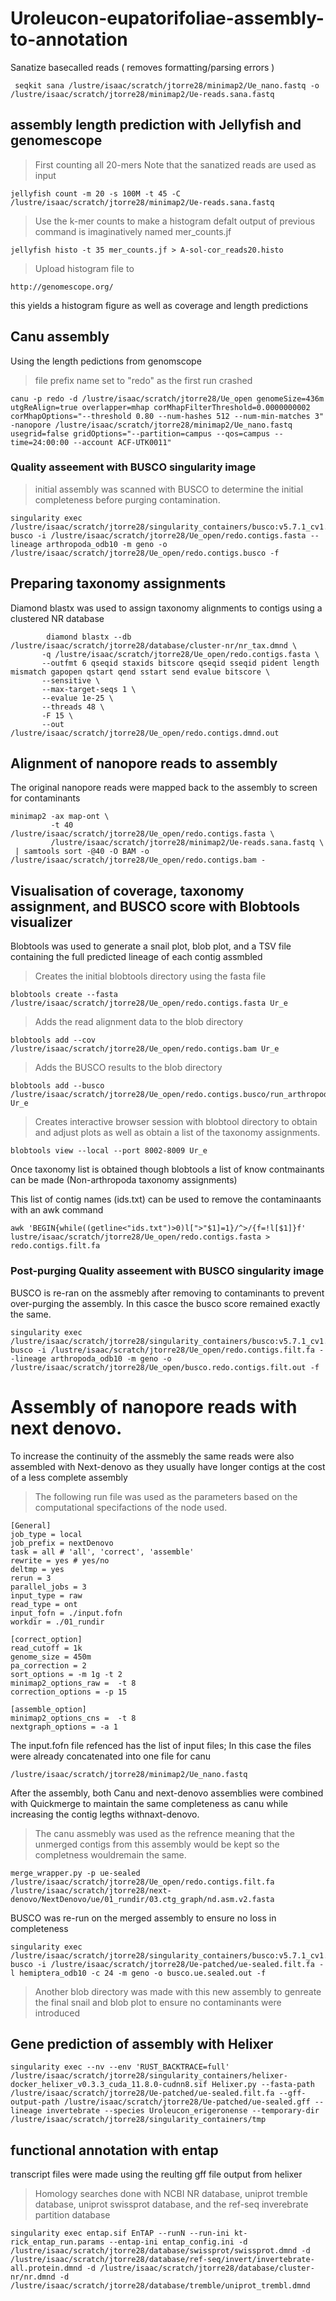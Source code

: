 # Uroleucon-eupatorifoliae-assembly-to-annotation

Sanatize basecalled reads ( removes formatting/parsing errors )

```
 seqkit sana /lustre/isaac/scratch/jtorre28/minimap2/Ue_nano.fastq -o /lustre/isaac/scratch/jtorre28/minimap2/Ue-reads.sana.fastq
```

## assembly length prediction with Jellyfish and genomescope

> First counting all 20-mers
Note that the sanatized reads are used as input

```
jellyfish count -m 20 -s 100M -t 45 -C /lustre/isaac/scratch/jtorre28/minimap2/Ue-reads.sana.fastq
```

> Use the k-mer counts to make a histogram
defalt output of previous command is imaginatively named mer_counts.jf

```
jellyfish histo -t 35 mer_counts.jf > A-sol-cor_reads20.histo
```
> Upload histogram file to
```
http://genomescope.org/
```
this yields a histogram figure as well as coverage and length predictions

## Canu assembly

Using the length pedictions from genomscope
> file prefix name set to "redo" as the first run crashed 

```
canu -p redo -d /lustre/isaac/scratch/jtorre28/Ue_open genomeSize=436m utgReAlign=true overlapper=mhap corMhapFilterThreshold=0.0000000002 corMhapOptions="--threshold 0.80 --num-hashes 512 --num-min-matches 3"  -nanopore /lustre/isaac/scratch/jtorre28/minimap2/Ue_nano.fastq usegrid=false gridOptions="--partition=campus --qos=campus --time=24:00:00 --account ACF-UTK0011"
```
### Quality asseement with BUSCO singularity image

> initial assembly was scanned with BUSCO to determine the initial completeness before purging contamination.

```
singularity exec /lustre/isaac/scratch/jtorre28/singularity_containers/busco:v5.7.1_cv1.sif busco -i /lustre/isaac/scratch/jtorre28/Ue_open/redo.contigs.fasta --lineage arthropoda_odb10 -m geno -o /lustre/isaac/scratch/jtorre28/Ue_open/redo.contigs.busco -f
```

## Preparing taxonomy assignments
Diamond blastx was used to assign taxonomy alignments to contigs using a clustered NR database

```
        diamond blastx --db /lustre/isaac/scratch/jtorre28/database/cluster-nr/nr_tax.dmnd \
       -q /lustre/isaac/scratch/jtorre28/Ue_open/redo.contigs.fasta \
       --outfmt 6 qseqid staxids bitscore qseqid sseqid pident length mismatch gapopen qstart qend sstart send evalue bitscore \
       --sensitive \
       --max-target-seqs 1 \
       --evalue 1e-25 \
       --threads 48 \
       -F 15 \
       --out /lustre/isaac/scratch/jtorre28/Ue_open/redo.contigs.dmnd.out
```

## Alignment of nanopore reads to assembly
The original nanopore reads were mapped back to the assembly to screen for contaminants

```
minimap2 -ax map-ont \
         -t 40 /lustre/isaac/scratch/jtorre28/Ue_open/redo.contigs.fasta \
         /lustre/isaac/scratch/jtorre28/minimap2/Ue-reads.sana.fastq \
 | samtools sort -@40 -O BAM -o /lustre/isaac/scratch/jtorre28/Ue_open/redo.contigs.bam -
```
## Visualisation of coverage, taxonomy assignment, and BUSCO score with Blobtools visualizer
Blobtools was used to generate a snail plot, blob plot, and a TSV file containing the full predicted lineage of each contig assmbled 

> Creates the initial blobtools directory using the fasta file
```
blobtools create --fasta /lustre/isaac/scratch/jtorre28/Ue_open/redo.contigs.fasta Ur_e
```

> Adds the read alignment data to the blob directory
```
blobtools add --cov /lustre/isaac/scratch/jtorre28/Ue_open/redo.contigs.bam Ur_e
```

> Adds the BUSCO results to the blob directory
```
blobtools add --busco /lustre/isaac/scratch/jtorre28/Ue_open/redo.contigs.busco/run_arthropoda_obd10/full_table.tsv Ur_e
```

> Creates interactive browser session with blobtool directory to obtain and adjust plots as well as obtain a list of the taxonomy assignments.
```
blobtools view --local --port 8002-8009 Ur_e
```

Once taxonomy list is obtained though blobtools a list of know contmainants can be made 
(Non-arthropoda taxonomy assignments)

This list of contig names (ids.txt) can be used to remove the contaminaants with an awk command

```
awk 'BEGIN{while((getline<"ids.txt")>0)l[">"$1]=1}/^>/{f=!l[$1]}f' lustre/isaac/scratch/jtorre28/Ue_open/redo.contigs.fasta > redo.contigs.filt.fa
```

### Post-purging Quality asseement with BUSCO singularity image

BUSCO is re-ran on the assmebly after removing to contaminants to prevent over-purging the assembly. In this casce the busco score remained exactly the same.

```
singularity exec /lustre/isaac/scratch/jtorre28/singularity_containers/busco:v5.7.1_cv1.sif busco -i /lustre/isaac/scratch/jtorre28/Ue_open/redo.contigs.filt.fa --lineage arthropoda_odb10 -m geno -o /lustre/isaac/scratch/jtorre28/Ue_open/busco.redo.contigs.filt.out -f
```

# Assembly of nanopore reads with next denovo. 

To increase the continuity of the assmebly the same reads were also assembled with Next-denovo as they usually have longer contigs at the cost of a less complete assembly

> The following run file was used as the parameters based on the computational specifactions of the node used.

```
[General]
job_type = local
job_prefix = nextDenovo
task = all # 'all', 'correct', 'assemble'
rewrite = yes # yes/no
deltmp = yes
rerun = 3
parallel_jobs = 3
input_type = raw
read_type = ont
input_fofn = ./input.fofn
workdir = ./01_rundir

[correct_option]
read_cutoff = 1k
genome_size = 450m
pa_correction = 2
sort_options = -m 1g -t 2
minimap2_options_raw =  -t 8
correction_options = -p 15

[assemble_option]
minimap2_options_cns =  -t 8
nextgraph_options = -a 1
```

The input.fofn file refenced has the list of input files; In this case the files were already concatenated into one file for canu 

```
/lustre/isaac/scratch/jtorre28/minimap2/Ue_nano.fastq
```
After the assembly, both Canu and next-denovo assemblies were combined with Quickmerge to maintain the same completeness as canu while increasing the contig legths withnaxt-denovo. 

> The canu assmebly was used as the refrence meaning that the unmerged contigs from this assembly would be kept so the completness wouldremain the same. 

```
merge_wrapper.py -p ue-sealed  /lustre/isaac/scratch/jtorre28/Ue_open/redo.contigs.filt.fa /lustre/isaac/scratch/jtorre28/next-denovo/NextDenovo/ue/01_rundir/03.ctg_graph/nd.asm.v2.fasta
```

BUSCO was re-run on the merged assembly to ensure no loss in completeness

```
singularity exec /lustre/isaac/scratch/jtorre28/singularity_containers/busco:v5.7.1_cv1.sif busco -i /lustre/isaac/scratch/jtorre28/Ue-patched/ue-sealed.filt.fa -l hemiptera_odb10 -c 24 -m geno -o busco.ue.sealed.out -f
```

> Another blob directory was made with this new assembly to genreate the final snail and blob plot to ensure no contaminants were introduced


## Gene prediction of assembly with Helixer

```
singularity exec --nv --env 'RUST_BACKTRACE=full' /lustre/isaac/scratch/jtorre28/singularity_containers/helixer-docker_helixer_v0.3.3_cuda_11.8.0-cudnn8.sif Helixer.py --fasta-path  /lustre/isaac/scratch/jtorre28/Ue-patched/ue-sealed.filt.fa --gff-output-path /lustre/isaac/scratch/jtorre28/Ue-patched/ue-sealed.gff --lineage invertebrate --species Uroleucon_erigeronense --temporary-dir /lustre/isaac/scratch/jtorre28/singularity_containers/tmp
```

## functional annotation with entap

transcript files were made using the reulting gff file output from helixer

> Homology searches done with NCBI NR database, uniprot tremble database, uniprot swissprot database, and the ref-seq inverebrate partition database

```
singularity exec entap.sif EnTAP --runN --run-ini kt-rick_entap_run.params --entap-ini entap_config.ini -d /lustre/isaac/scratch/jtorre28/database/swissprot/swissprot.dmnd -d /lustre/isaac/scratch/jtorre28/database/ref-seq/invert/invertebrate-all.protein.dmnd -d /lustre/isaac/scratch/jtorre28/database/cluster-nr/nr.dmnd -d /lustre/isaac/scratch/jtorre28/database/tremble/uniprot_trembl.dmnd
```



